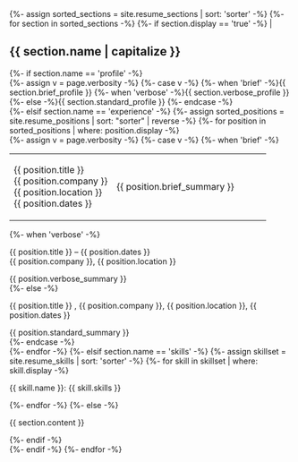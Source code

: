 <div class="{{ include.theverbosity }}">
  {%- assign sorted_sections = site.resume_sections | sort: 'sorter' -%}
  {%- for section in sorted_sections -%}
  {%- if section.display == 'true' -%}  |  
  <div class="{{ section.name }}">
    <h2>{{ section.name | capitalize }}</h2>
    {%- if section.name == 'profile' -%}
      <div class="profile">
        {%- assign v = page.verbosity -%}
        {%- case v -%}
          {%- when 'brief' -%}{{ section.brief_profile }}
          {%- when 'verbose' -%}{{ section.verbose_profile }}
          {%- else -%}{{ section.standard_profile }}
        {%- endcase -%}
      </div>
    {%- elsif section.name == 'experience' -%}
      {%- assign sorted_positions = site.resume_positions | sort: "sorter" | reverse -%}
      {%- for position in sorted_positions | where: position.display -%}
      <div class="position">
        {%- assign v = page.verbosity -%}
        {%- case v -%}
          {%- when 'brief' -%}
          <div class="position-head">
          <table>
          <colgroup>
            <col style="width:40%">
            <col style="width:60%">
          </colgroup>
          <tbody>
          <tr>
          <td><p><span class="position-title">{{ position.title }}</span><br/><span class="position-company">{{ position.company }}</span><br/><span class="position-location">{{ position.location }}</span><br/><span class="position-dates">{{ position.dates }}</span><br/></p>
          </td>
          <td><p><span class="position-summary">{{ position.brief_summary }}</span></p></td>
          </tr>
          </tbody>
          </table>
          </div>
          {%- when 'verbose' -%}
          <div class="position-head">
            <p><span class="position-title">{{ position.title }}</span> &ndash; <span class="position-dates">{{ position.dates }}</span><br/>
               <span class="position-company">{{ position.company }}</span>, <span class="position-location">{{ position.location }}</span></p>
          </div>
          <div class="position-summary">
            {{ position.verbose_summary }}
          </div>
          {%- else -%}
          <div class="position-head">
            <p><span class="position-title">{{ position.title }}</span> , <span class="position-company">{{ position.company }}</span>, <span class="position-location">{{ position.location }}</span>, <span class="position-dates">{{ position.dates }}</span></p>
          </div>
          <div class="position-summary">
            {{ position.standard_summary }}
          </div>
        {%- endcase -%}
      </div>
      {%- endfor -%}
    {%- elsif section.name == 'skills' -%}
      {%- assign skillset = site.resume_skills | sort: 'sorter' -%}
      {%- for skill in skillset | where: skill.display -%}
      <div class="skills">
        <p><span class="skill-name">{{ skill.name }}</span>: <span class="skill-skills">{{ skill.skills }}</span></p>
      </div>
      {%- endfor -%}
    {%- else -%}
      <div class="{{ section.name }}">
        <p class="{{ section.name }}">{{ section.content }}</p>
      </div>
    {%- endif -%}
  </div>
  {%- endif -%}
  {%- endfor -%}
</div>
